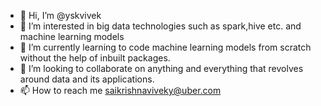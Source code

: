 - 👋 Hi, I’m @yskvivek
- 👀 I’m interested in big data technologies such as spark,hive etc. and machine learning models
- 🌱 I’m currently learning to code machine learning models from scratch without the help of inbuilt packages.
- 💞️ I’m looking to collaborate on anything and everything that revolves around data and its applications.
- 📫 How to reach me saikrishnaviveky@uber.com

<!---
yskvivek/yskvivek is a ✨ special ✨ repository because its `README.md` (this file) appears on your GitHub profile.
You can click the Preview link to take a look at your changes.
--->
